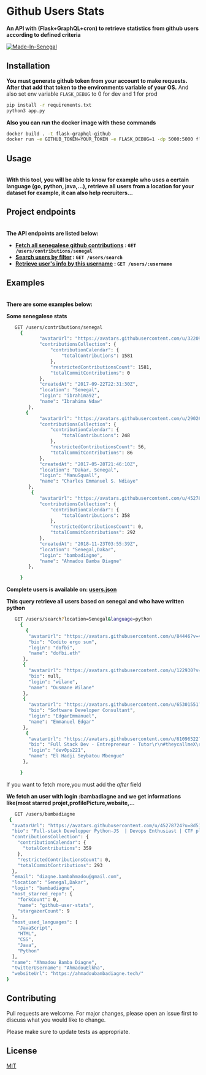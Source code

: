 # Github Users Stats

<b>An API with (Flask+GraphQL+cron) to retrieve statistics from github users according to defined criteria</b>


[![Made-In-Senegal](https://github.com/GalsenDev221/made.in.senegal/blob/master/assets/badge.svg)](https://github.com/GalsenDev221/made.in.senegal)


## Installation

<b>You must generate github token from your account to make requests.
After that add that token to the environments variable of your OS.</b>
And also set env variable ```FLASK_DEBUG``` to 0 for dev and 1 for prod

```bash
pip install -r requirements.txt
python3 app.py
```

<b>Also you can run the docker image with these commands</b>

```bash
docker build . -t flask-graphql-github
docker run -e GITHUB_TOKEN=YOUR_TOKEN -e FLASK_DEBUG=1 -dp 5000:5000 flask-graphql-github
```

## Usage

<br><b>With this tool, you will be able to know for example who uses a certain language (go, python, java,...), retrieve all users from a location for your dataset for example, it can also help recruiters...</b>

## Project endpoints

<br><b>The API endpoints are listed below:

- [Fetch all senegalese github contributions](#senegalese_contributions) : `GET /users/contributions/senegal`
- [Search users by filter](#search_users) : `GET /users/search`
- [Retrieve user's info by this username](#fetch_user) : `GET /users/:username`
  </b>

## Examples

<br><b>There are some examples below:</b>

<div id="senegalese_contributions">

<b>Some senegalese stats</b>

```bash
   GET /users/contributions/senegal
     {
            "avatarUrl": "https://avatars.githubusercontent.com/u/32209399?u=6737dbfd36f70ed8a089125de748b0de134d0e44&v=4",
            "contributionsCollection": {
                "contributionCalendar": {
                    "totalContributions": 1581
                },
                "restrictedContributionsCount": 1581,
                "totalCommitContributions": 0
            },
            "createdAt": "2017-09-22T22:31:30Z",
            "location": "Senegal",
            "login": "ibrahima92",
            "name": "Ibrahima Ndaw"
        },
       {
            "avatarUrl": "https://avatars.githubusercontent.com/u/29026887?u=4c054c103f1388717423287186dcbff94dfecec7&v=4",
            "contributionsCollection": {
                "contributionCalendar": {
                    "totalContributions": 248
                },
                "restrictedContributionsCount": 56,
                "totalCommitContributions": 86
            },
            "createdAt": "2017-05-28T21:46:10Z",
            "location": "Dakar, Senegal",
            "login": "ManuSquall",
            "name": "Charles Emmanuel S. Ndiaye"
        },
         {
            "avatarUrl": "https://avatars.githubusercontent.com/u/45278724?u=8d5129d655e9eafebcd725944bf401ca0ba93feb&v=4",
            "contributionsCollection": {
                "contributionCalendar": {
                    "totalContributions": 358
                },
                "restrictedContributionsCount": 0,
                "totalCommitContributions": 292
            },
            "createdAt": "2018-11-23T03:55:39Z",
            "location": "Senegal,Dakar",
            "login": "bambadiagne",
            "name": "Ahmadou Bamba Diagne"
        },

     }
```

<b>Complete users is available on: [users.json](users.json)</b>

</div>
<div id="search_users">

<b>This query retrieve all users based on senegal and who have written python</b>

```bash
   GET /users/search?location=Senegal&language=python
     {
       {
        "avatarUrl": "https://avatars.githubusercontent.com/u/84446?v=4",
        "bio": "Codito ergo sum",
        "login": "dofbi",
        "name": "dofbi.eth"
      },
      {
        "avatarUrl": "https://avatars.githubusercontent.com/u/122930?v=4",
        "bio": null,
        "login": "wilane",
        "name": "Ousmane Wilane"
      },
      {
        "avatarUrl": "https://avatars.githubusercontent.com/u/65301551?u=84efa9fad441e3af6117cb25aada2428429c7611&v=4",
        "bio": "Software Developer Consultant",
        "login": "EdgarEmmanuel",
        "name": "Emmanuel Edgar"
      },
       {
        "avatarUrl": "https://avatars.githubusercontent.com/u/61096522?u=a9d5b1e47e155662af2c733d6e946f825d7099d1&v=4",
        "bio": "Full Stack Dev - Entrepreneur - Tutor\r\n#theycallmeX\r\n\r\n\r\n\r\nhttp://mrmbengue.rf.gd\r\nhttps://www.pinpaya.com/tutor/5578/\r\n#code\r\n#imjustaletter\r\n@Tek-Tech  ",
        "login": "dev0ps221",
        "name": "El Hadji Seybatou Mbengue"
      },

     }
```

If you want to fetch more,you must add the _after_ field

</div>
<div id="fetch_user">

<b>We fetch an user with login :bambadiagne and we get informations like(most starred projet,profilePicture,website,...</b>

```bash
   GET /users/bambadiagne
 {
  "avatarUrl": "https://avatars.githubusercontent.com/u/45278724?u=8d5129d655e9eafebcd725944bf401ca0ba93feb&v=4",
  "bio": "Full-stack Developper Python-JS  | Devops Enthusiast | CTF player",
  "contributionsCollection": {
    "contributionCalendar": {
      "totalContributions": 359
    },
    "restrictedContributionsCount": 0,
    "totalCommitContributions": 293
  },
  "email": "diagne.bambahmadou@gmail.com",
  "location": "Senegal,Dakar",
  "login": "bambadiagne",
  "most_starred_repo": {
    "forkCount": 0,
    "name": "github-user-stats",
    "stargazerCount": 9
  },
  "most_used_languages": [
    "JavaScript",
    "HTML",
    "CSS",
    "Java",
    "Python"
  ],
  "name": "Ahmadou Bamba Diagne",
  "twitterUsername": "AhmadouElkha",
  "websiteUrl": "https://ahmadoubambadiagne.tech/"
}
```

## Contributing

Pull requests are welcome. For major changes, please open an issue first
to discuss what you would like to change.

Please make sure to update tests as appropriate.

## License

[MIT](LICENSE.md)
